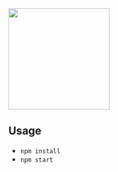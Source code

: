 <img src="https://static1.squarespace.com/static/5451765ce4b0f4d5bea100a6/t/55a2bae4e4b0b8ef82d7b1a4/1436728038315/all-of-the-above-subcribe-itunes-podcast-apple.png" width="200"/>

## Usage
* `npm install`
* `npm start`